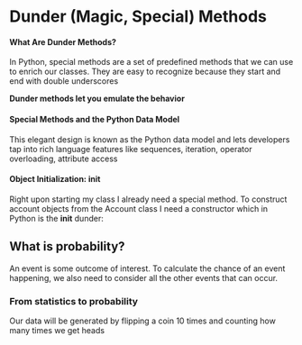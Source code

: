 # Dunder (Magic, Special) Methods 

#### What Are Dunder Methods?

In Python, special methods are a set of predefined methods that we can use to enrich our classes. They are easy to recognize because they start and end with double underscores

**Dunder methods let you emulate the behavior**


#### Special Methods and the Python Data Model
This elegant design is known as the Python data model and lets developers tap into rich language features like sequences, iteration, operator overloading, attribute access

#### Object Initialization: __init__
Right upon starting my class I already need a special method. To construct account objects from the Account class I need a constructor which in Python is the __init__ dunder:

## What is probability?
An event is some outcome of interest. To calculate the chance of an event happening, we also need to consider all the other events that can occur.

### From statistics to probability
Our data will be generated by flipping a coin 10 times and counting how many times we get heads



